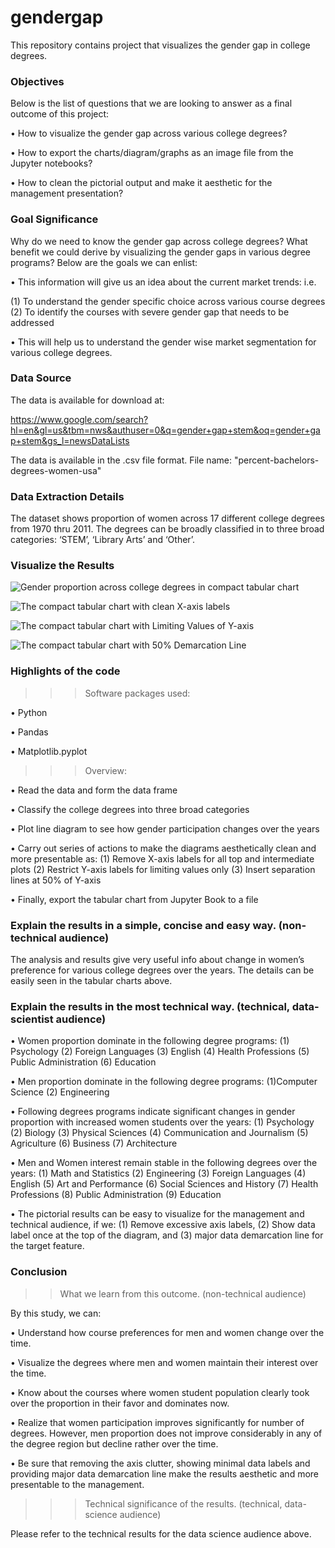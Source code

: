 # gendergap
This repository contains project that visualizes the gender gap in college degrees.

### Objectives ###

Below is the list of questions that we are looking to answer as a final outcome of this project:
    
•	How to visualize the gender gap across various college degrees?
         
•	How to export the charts/diagram/graphs as an image file from the Jupyter notebooks?
    
•	How to clean the pictorial output and make it aesthetic for the management presentation?

### Goal Significance ### 

Why do we need to know the gender gap across college degrees? What benefit we could derive by visualizing the gender gaps in 
various degree programs? Below are the goals we can enlist: 

•	This information will give us an idea about the current market trends: i.e. 
   
  (1)	To understand the gender specific choice across various course degrees
  (2)	To identify the courses with severe gender gap that needs to be addressed
    
  •	This will help us to understand the gender wise market segmentation for various college degrees. 
  
### Data Source ###

The data is available for download at:

https://www.google.com/search?hl=en&gl=us&tbm=nws&authuser=0&q=gender+gap+stem&oq=gender+gap+stem&gs_l=newsDataLists

The data is available in the .csv file format. File name: "percent-bachelors-degrees-women-usa"

### Data Extraction Details ###

The dataset shows proportion of women across 17 different college degrees from 1970 thru 2011. The degrees can be broadly 
classified in to three broad categories: ‘STEM’, ‘Library Arts’ and ‘Other’.

### Visualize the Results ###

![Gender proportion across college degrees in compact tabular chart](https://github.com/mitrandatastat/gendergap/tree/master/images/output_3_0.png?raw=true)

![The compact tabular chart with clean X-axis labels](https://github.com/mitrandatastat/gendergap/tree/master/images/output_5_0.png?raw=true)

![The compact tabular chart with Limiting Values of Y-axis](https://github.com/mitrandatastat/gendergap/tree/master/images/output_7_0.png?raw=true)

![The compact tabular chart with 50% Demarcation Line](https://github.com/mitrandatastat/gendergap/tree/master/images/output_9_0.png?raw=true)

### Highlights of the code ###

>>> Software packages used:  

•	Python
 
•	Pandas
 
•	Matplotlib.pyplot

>>> Overview:

•	Read the data and form the data frame 
 
•	Classify the college degrees into three broad categories 
 
•	Plot line diagram to see how gender participation changes over the years 
 
•	Carry out series of actions to make the diagrams aesthetically clean and more presentable as:
(1)	Remove X-axis labels for all top and intermediate plots
(2)	Restrict Y-axis labels for limiting values only
(3)	Insert separation lines at 50% of Y-axis
 
•	Finally, export the tabular chart from Jupyter Book to a file 

### Explain the results in a simple, concise and easy way. (non-technical audience) ###

The analysis and results give very useful info about change in women’s preference for various college degrees over the years. The details can be easily seen in the tabular charts above. 

### Explain the results in the most technical way. (technical, data-scientist audience) ###

•	Women proportion dominate in the following degree programs:
(1)	Psychology
(2) Foreign Languages
(3)	English
(4)	Health Professions
(5)	Public Administration
(6)	Education
  
•	Men proportion dominate in the following degree programs:
(1)Computer Science
(2)	Engineering

•	Following degrees programs indicate significant changes in gender proportion with increased women students over the years:
(1)	Psychology
(2)	Biology
(3)	Physical Sciences
(4)	Communication and Journalism
(5)	Agriculture
(6)	Business
(7)	Architecture

•	Men and Women interest remain stable in the following degrees over the years:
(1)	Math and Statistics
(2)	Engineering
(3)	Foreign Languages
(4)	English
(5)	Art and Performance
(6)	Social Sciences and History
(7)	Health Professions
(8)	Public Administration
(9)	Education
 
•	The pictorial results can be easy to visualize for the management and technical audience, if we:
(1)	Remove excessive axis labels, 
(2)	Show data label once at the top of the diagram, and
(3) major data demarcation line for the target feature.
  
### Conclusion ###
>> What we learn from this outcome. (non-technical audience)

By this study, we can:

•	Understand how course preferences for men and women change over the time.
   
•	Visualize the degrees where men and women maintain their interest over the time.
   
•	Know about the courses where women student population clearly took over the proportion in their favor and dominates now. 
   
•	Realize that women participation improves significantly for number of degrees. However, men proportion does not improve considerably in any of the degree region but decline rather over the time.
   
•	Be sure that removing the axis clutter, showing minimal data labels and providing major data demarcation line make the results aesthetic and more presentable to the management. 
   
>>> Technical significance of the results. (technical, data-science audience)
   
Please refer to the technical results for the data science audience above. 


